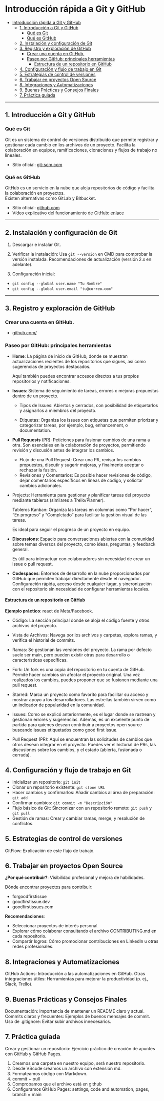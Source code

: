 
# Introducción rápida a Git y GitHub

- [Introducción rápida a Git y GitHub](#introducción-rápida-a-git-y-github)
  - [1. Introducción a Git y GitHub](#1-introducción-a-git-y-github)
    - [Qué es Git](#qué-es-git)
    - [Qué es GitHub](#qué-es-github)
  - [2. Instalación y configuración de Git](#2-instalación-y-configuración-de-git)
  - [3. Registro y exploración de GitHub](#3-registro-y-exploración-de-github)
    - [Crear una cuenta en GitHub.](#crear-una-cuenta-en-github)
    - [Paseo por GitHub: principales herramientas](#paseo-por-github-principales-herramientas)
      - [Estructura de un repositorio en GitHub](#estructura-de-un-repositorio-en-github)
  - [4. Configuración y flujo de trabajo en Git](#4-configuración-y-flujo-de-trabajo-en-git)
  - [5. Estrategias de control de versiones](#5-estrategias-de-control-de-versiones)
  - [6. Trabajar en proyectos Open Source](#6-trabajar-en-proyectos-open-source)
  - [8. Integraciones y Automatizaciones](#8-integraciones-y-automatizaciones)
  - [9. Buenas Prácticas y Consejos Finales](#9-buenas-prácticas-y-consejos-finales)
  - [7. Práctica guiada](#7-práctica-guiada)


---

## 1. Introducción a Git y GitHub

### Qué es Git
Git es un sistema de control de versiones distribuido que permite registrar y gestionar cada cambio en los archivos de un proyecto. Facilita la colaboración en equipos, ramificaciones, clonaciones y flujos de trabajo no lineales.  

- Sitio oficial: [git-scm.com](https://git-scm.com/)

### Qué es GitHub
GitHub es un servicio en la nube que aloja repositorios de código y facilita la colaboración en proyectos.  
Existen alternativas como GitLab y Bitbucket.

- Sitio oficial: [github.com](https://github.com/)
- Vídeo explicativo del funcionamiento de GitHub: [enlace](https://www.youtube.com/watch?v=w3jLJU7DT5E)

---

## 2. Instalación y configuración de Git
1. Descargar e instalar Git.

2. Verificar la instalación: Usa `git --version` en CMD para comprobar la versión instalada. Recomendaciones de actualización (versión 2.x en adelante).

3. Configuración inicial:

- `git config --global user.name "Tu Nombre"`
- `git config --global user.email "tu@correo.com"`

--- 

## 3. Registro y exploración de GitHub
### Crear una cuenta en GitHub. 
- [github.com/](https://github.com/)

### Paseo por GitHub: principales herramientas

- **Home**: La página de inicio de GitHub, donde se muestran actualizaciones recientes de los repositorios que sigues, así como sugerencias de proyectos destacados.
    
    Aquí también puedes encontrar accesos directos a tus propios repositorios y notificaciones.

- **Issues**: Sistema de seguimiento de tareas, errores o mejoras propuestas dentro de un proyecto.
    
    - Tipos de Issues: Abiertos y cerrados, con posibilidad de etiquetarlos y asignarlos a miembros del proyecto.

    - Etiquetas: Organiza los issues con etiquetas que permiten priorizar y categorizar tareas, por ejemplo, bug, enhancement, o documentation.

- **Pull Requests** (PR):
Peticiones para fusionar cambios de una rama a otra. Son esenciales en la colaboración de proyectos, permitiendo revisión y discusión antes de integrar los cambios.
    - Flujo de una Pull Request: Crear una PR, revisar los cambios propuestos, discutir y sugerir mejoras, y finalmente aceptar o rechazar la fusión.
    - Revisiones y Comentarios: Es posible hacer revisiones de código, dejar comentarios específicos en líneas de código, y solicitar cambios adicionales.

- Projects: Herramienta para gestionar y planificar tareas del proyecto mediante tableros (similares a Trello/Planner).
    
    Tableros Kanban: Organiza las tareas en columnas como “Por hacer”, “En progreso” y “Completado” para facilitar la gestión visual de las tareas.

    Es ideal para seguir el progreso de un proyecto en equipo.

- **Discussions**: Espacio para conversaciones abiertas con la comunidad sobre temas diversos del proyecto, como ideas, preguntas, y feedback general.
    
    Es útil para interactuar con colaboradores sin necesidad de crear un issue o pull request.

- **Codespaces**: Entornos de desarrollo en la nube proporcionados por GitHub que permiten trabajar directamente desde el navegador. Configuración rápida, acceso desde cualquier lugar, y sincronización con el repositorio sin necesidad de configurar herramientas locales.

#### Estructura de un repositorio en GitHub
**Ejemplo práctico**: react de Meta/Facebook.

- Código: La sección principal donde se aloja el código fuente y otros archivos del proyecto.

- Vista de Archivos: Navega por los archivos y carpetas, explora ramas, y verifica el historial de commits.

- Ramas: Se gestionan las versiones del proyecto. La rama por defecto suele ser main, pero pueden existir otras para desarrollo o características específicas.

- Fork: Un fork es una copia del repositorio en tu cuenta de GitHub. Permite hacer cambios sin afectar el proyecto original. Una vez realizados los cambios, puedes proponer que se fusionen mediante una pull request.

- Starred: Marca un proyecto como favorito para facilitar su acceso y mostrar apoyo a los desarrolladores.
Las estrellas también sirven como un indicador de popularidad en la comunidad.

- Issues: Como se explicó anteriormente, es el lugar donde se rastrean y gestionan errores y sugerencias. Además, es un excelente punto de partida para quienes desean contribuir a proyectos open source buscando issues etiquetados como good first issue.

- Pull Request (PR): Aquí se encuentran las solicitudes de cambios que otros desean integrar en el proyecto. Puedes ver el historial de PRs, las discusiones sobre los cambios, y el estado (abierta, fusionada o cerrada).

## 4. Configuración y flujo de trabajo en Git

- Inicializar un repositorio: `git init`
- Clonar un repositorio existente: `git clone URL`
- Hacer cambios y confirmarlos: Añadir cambios al área de preparación: `git add`
- Confirmar cambios: `git commit -m "Descripción"`
- Flujo básico de Git: Sincronizar con un repositorio remoto: `git push` y `git pull`
- Gestión de ramas: Crear y cambiar ramas, merge, y resolución de conflictos.

## 5. Estrategias de control de versiones
GitFlow: Explicación de este flujo de trabajo.

## 6. Trabajar en proyectos Open Source
**¿Por qué contribuir?**: Visibilidad profesional y mejora de habilidades.

Dónde encontrar proyectos para contribuir:
- forgoodfirstissue
- goodfirstissue.dev
- goodfirstissues.com

**Recomendaciones**: 
- Seleccionar proyectos de interés personal.
- Explorar cómo colaborar consultando el archivo CONTRIBUTING.md en cada repositorio.
- Compartir logros: Cómo promocionar contribuciones en LinkedIn u otras redes profesionales.

## 8. Integraciones y Automatizaciones
GitHub Actions: Introducción a las automatizaciones en GitHub.
Otras integraciones útiles: Herramientas para mejorar la productividad (p. ej., Slack, Trello).
## 9. Buenas Prácticas y Consejos Finales
Documentación: Importancia de mantener un README claro y actual.
Commits claros y frecuentes: Ejemplos de buenos mensajes de commit.
Uso de .gitignore: Evitar subir archivos innecesarios.

## 7. Práctica guiada
Crear y gestionar un repositorio: Ejercicio práctico de creación de apuntes con GitHub y GitHub Pages.

1. Creamos una carpeta en nuestro equipo, será nuestro repositorio.
2. Desde VScode creamos un archivo con extensión md.
3. Formateamos código con Markdown.
4. commit + pull
5. Comprobamos que el archivo está en github
6. Configuramos GitHub Pages: settings, code and automation, pages, branch = main